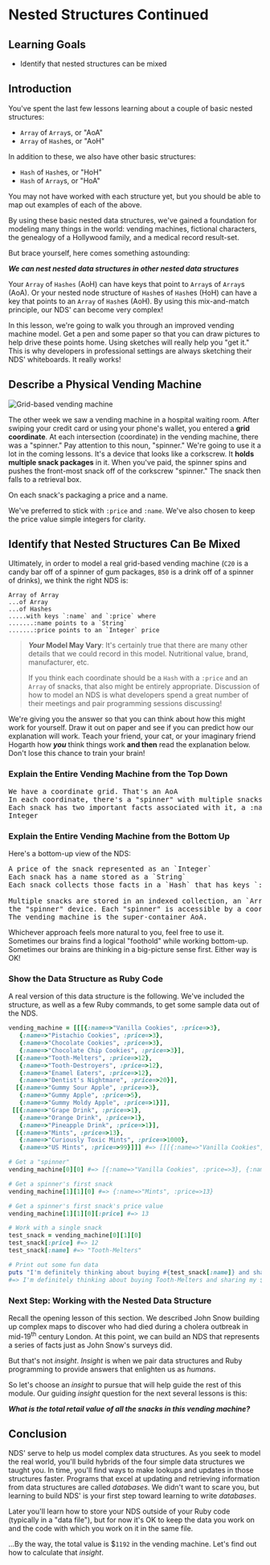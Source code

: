 # Nested Structures Continued

## Learning Goals

- Identify that nested structures can be mixed

## Introduction

You've spent the last few lessons learning about a couple of basic nested structures:

* `Array` of `Array`s, or "AoA"
* `Array` of `Hash`es, or "AoH"

In addition to these, we also have other basic structures:

* `Hash` of `Hash`es, or "HoH"
* `Hash` of `Array`s, or "HoA"

You may not have worked with each structure yet, but you should be able to map out
examples of each of the above.

By using these basic nested data structures, we've gained a foundation for
modeling many things in the world: vending machines, fictional characters,
the genealogy of a Hollywood family, and a medical record result-set.

But brace yourself, here comes something astounding:

***We can nest nested data structures in other nested data structures***

Your `Array` of `Hashes` (AoH) can have keys that point to `Array`s of `Array`s
(AoA). Or your nested node structure of `Hash`es of `Hash`es (HoH) can have a
key that points to an `Array` of `Hash`es (AoH). By using this mix-and-match
principle, our NDS' can become very complex!

In this lesson, we're going to walk you through an improved vending
machine model. Get a pen and some paper so that you can draw
pictures to help drive these points home. Using sketches will really
help you "get it." This is why developers in professional settings are
always sketching their NDS' whiteboards. It really works!

## Describe a Physical Vending Machine

![Grid-based vending machine](https://curriculum-content.s3.amazonaws.com/programming-univbasics-5/nested-arrays-lab/vending_grid.png)

The other week we saw a vending machine in a hospital waiting room. After
swiping your credit card or using your phone's wallet, you entered a **grid
coordinate**.  At each intersection (coordinate) in the vending machine, there
was a "spinner." Pay attention to this noun, "spinner." We're going to use it a
lot in the coming lessons. It's a device that looks like a corkscrew. It
**holds multiple snack packages** in it.  When you've paid, the spinner spins
and pushes the front-most snack off of the corkscrew "spinner." The snack then
falls to a retrieval box.

On each snack's packaging a price and a name.

We've preferred to stick with `:price` and `:name`. We've also chosen to keep
the price value simple integers for clarity.

## Identify that Nested Structures Can Be Mixed

Ultimately, in order to model a real grid-based vending machine (`C20` is a candy
bar off of a spinner of gum packages, `B50` is a drink off of a spinner of
drinks), we think the right NDS is:

```text
Array of Array
...of Array
...of Hashes
.....with keys `:name` and `:price` where
.......:name points to a `String`
.......:price points to an `Integer` price
```
> **_Your_ Model May Vary**: It's certainly true that there are many other
> details that we could record in this model. Nutritional value, brand,
> manufacturer, etc.
>
> If you think each coordinate should be a `Hash` with a `:price` and an
> `Array` of snacks, that also might be entirely appropriate. Discussion of how
> to model an NDS is what developers spend a great number of their meetings and
> pair programming sessions discussing!

We're giving you the answer so that you can think about how this might work for
yourself. Draw it out on paper and see if you can predict how our explanation
will work. Teach your friend, your cat, or your imaginary friend Hogarth how ***you***
think things work **and then** read the explanation below. Don't lose this chance
to train your brain!

### Explain the Entire Vending Machine from the Top Down

<pre>
We have a coordinate grid. That's an AoA
In each coordinate, there's a "spinner" with multiple snacks
Each snack has two important facts associated with it, a :name String and a :price
Integer
</pre>

### Explain the Entire Vending Machine from the Bottom Up

Here's a bottom-up view of the NDS:

<pre>
A price of the snack represented as an `Integer`
Each snack has a name stored as a `String`
Each snack collects those facts in a `Hash` that has keys `:name` and `:price`.

Multiple snacks are stored in an indexed collection, an `Array`, that represents
the "spinner" device. Each "spinner" is accessible by a coordinate within an AoA "grid."
The vending machine is the super-container AoA.
</pre>

Whichever approach feels more natural to you, feel free to use it. Sometimes
our brains find a logical "foothold" while working bottom-up. Sometimes our
brains are thinking in a big-picture sense first. Either way is OK!

### Show the Data Structure as Ruby Code

A real version of this data structure is the following. We've included the
structure, as well as a few Ruby commands, to get some sample data out of
the NDS.

```ruby
vending_machine = [[[{:name=>"Vanilla Cookies", :price=>3},
   {:name=>"Pistachio Cookies", :price=>3},
   {:name=>"Chocolate Cookies", :price=>3},
   {:name=>"Chocolate Chip Cookies", :price=>3}],
  [{:name=>"Tooth-Melters", :price=>12},
   {:name=>"Tooth-Destroyers", :price=>12},
   {:name=>"Enamel Eaters", :price=>12},
   {:name=>"Dentist's Nightmare", :price=>20}],
  [{:name=>"Gummy Sour Apple", :price=>3},
   {:name=>"Gummy Apple", :price=>5},
   {:name=>"Gummy Moldy Apple", :price=>1}]],
 [[{:name=>"Grape Drink", :price=>1},
   {:name=>"Orange Drink", :price=>1},
   {:name=>"Pineapple Drink", :price=>1}],
  [{:name=>"Mints", :price=>13},
   {:name=>"Curiously Toxic Mints", :price=>1000},
   {:name=>"US Mints", :price=>99}]]] #=> [[[{:name=>"Vanilla Cookies", :price=>3}, {:name=>"Pistachio Cookies", :price=>3}, {:name=>"Chocolate Cookies", :price=>3}, {:name=>"Chocolate Chip Cookies", :price=>3}], [{:name=>"Tooth-Melters", :price=>12}, {:name=>"Tooth-Destroyers", :price=>12}, {:name=>"Enamel Eaters", :price=>12}, {:name=>"Dentist's Nightmare", :price=>20}], [{:name=>"Gummy Sour Apple", :price=>3}, {:name=>"Gummy Apple", :price=>5}, {:name=>"Gummy Moldy Apple", :price=>1}]], [[{:name=>"Grape Drink", :price=>1}, {:name=>"Orange Drink", :price=>1}, {:name=>"Pineapple Drink", :price=>1}], [{:name=>"Mints", :price=>13}, {:name=>"Curiously Toxic Mints", :price=>1000}, {:name=>"US Mints", :price=>99}]]]

# Get a "spinner"
vending_machine[0][0] #=> [{:name=>"Vanilla Cookies", :price=>3}, {:name=>"Pistachio Cookies", :price=>3}, {:name=>"Chocolate Cookies", :price=>3}, {:name=>"Chocolate Chip Cookies", :price=>3}]

# Get a spinner's first snack
vending_machine[1][1][0] #=> {:name=>"Mints", :price=>13}

# Get a spinner's first snack's price value
vending_machine[1][1][0][:price] #=> 13

# Work with a single snack
test_snack = vending_machine[0][1][0]
test_snack[:price] #=> 12
test_snack[:name] #=> "Tooth-Melters"

# Print out some fun data
puts "I'm definitely thinking about buying #{test_snack[:name]} and sharing my $#{test_snack[:price]} investment"
#=> I'm definitely thinking about buying Tooth-Melters and sharing my $12 investment
```

### Next Step: Working with the Nested Data Structure

Recall the opening lesson of this section. We described John Snow building up
complex maps to discover who had died during a cholera outbreak in
mid-19<sup>th</sup> century London. At this point, we can build an NDS that
represents a series of facts just as John Snow's surveys did.

But that's not _insight_. _Insight_ is when we pair data structures and Ruby
programming to provide answers that enlighten us as _humans_.

So let's choose an _insight_ to pursue that will help guide the rest of this
module.  Our guiding _insight_ question for the next several lessons is this:

***What is the total retail value of all the snacks in this vending machine?***

## Conclusion

NDS' serve to help us model complex data structures. As you seek to model the
real world, you'll build hybrids of the four simple data structures we taught
you. In time, you'll find ways to make lookups and updates in those structures
faster. Programs that excel at updating and retrieving information from data
structures are called _databases_. We didn't want to scare you, but learning to
build NDS' is your first step toward learning to write _databases_.

Later you'll learn how to store your NDS outside of your Ruby code (typically
in a "data file"), but for now it's OK to keep the data you work on and the
code with which you work on it in the same file.

...By the way, the total value is $`1192` in the vending machine.  Let's
find out how to calculate that _insight_.

